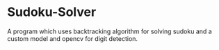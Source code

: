 # Sudoku-Solver
A  program which uses backtracking algorithm for solving sudoku and a custom model and opencv for digit detection.
